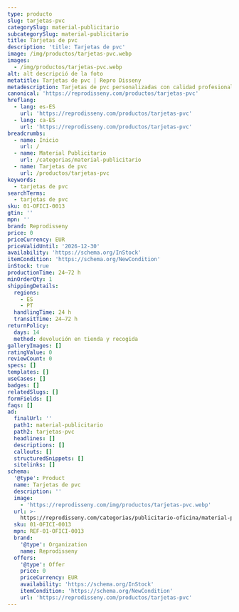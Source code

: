 ```yaml
---
type: producto
slug: tarjetas-pvc
categorySlug: material-publicitario
subcategorySlug: material-publicitario
title: Tarjetas de pvc
description: 'title: Tarjetas de pvc'
image: /img/productos/tarjetas-pvc.webp
images:
  - /img/productos/tarjetas-pvc.webp
alt: alt descripció de la foto
metatitle: Tarjetas de pvc | Repro Disseny
metadescription: Tarjetas de pvc personalizadas con calidad profesional en Cataluña.
canonical: 'https://reprodisseny.com/productos/tarjetas-pvc'
hreflang:
  - lang: es-ES
    url: 'https://reprodisseny.com/productos/tarjetas-pvc'
  - lang: ca-ES
    url: 'https://reprodisseny.com/productos/tarjetas-pvc'
breadcrumbs:
  - name: Inicio
    url: /
  - name: Material Publicitario
    url: /categorias/material-publicitario
  - name: Tarjetas de pvc
    url: /productos/tarjetas-pvc
keywords:
  - tarjetas de pvc
searchTerms:
  - tarjetas de pvc
sku: 01-OFICI-0013
gtin: ''
mpn: ''
brand: Reprodisseny
price: 0
priceCurrency: EUR
priceValidUntil: '2026-12-30'
availability: 'https://schema.org/InStock'
itemCondition: 'https://schema.org/NewCondition'
inStock: true
productionTime: 24–72 h
minOrderQty: 1
shippingDetails:
  regions:
    - ES
    - PT
  handlingTime: 24 h
  transitTime: 24–72 h
returnPolicy:
  days: 14
  method: devolución en tienda y recogida
galleryImages: []
ratingValue: 0
reviewCount: 0
specs: []
templates: []
useCases: []
badges: []
relatedSlugs: []
formFields: []
faqs: []
ad:
  finalUrl: ''
  path1: material-publicitario
  path2: tarjetas-pvc
  headlines: []
  descriptions: []
  callouts: []
  structuredSnippets: []
  sitelinks: []
schema:
  '@type': Product
  name: Tarjetas de pvc
  description: ''
  image:
    - 'https://reprodisseny.com/img/productos/tarjetas-pvc.webp'
  url: >-
    https://reprodisseny.com/categorias/publicitario-oficina/material-publicitario/tarjetas-pvc
  sku: 01-OFICI-0013
  mpn: REF-01-OFICI-0013
  brand:
    '@type': Organization
    name: Reprodisseny
  offers:
    '@type': Offer
    price: 0
    priceCurrency: EUR
    availability: 'https://schema.org/InStock'
    itemCondition: 'https://schema.org/NewCondition'
    url: 'https://reprodisseny.com/productos/tarjetas-pvc'
---
```


